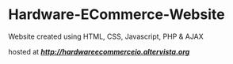 # Hardware-ECommerce-Website

Website created using HTML, CSS, Javascript, PHP & AJAX

hosted at <b><i>http://hardwareecommerceio.altervista.org</i></b>
